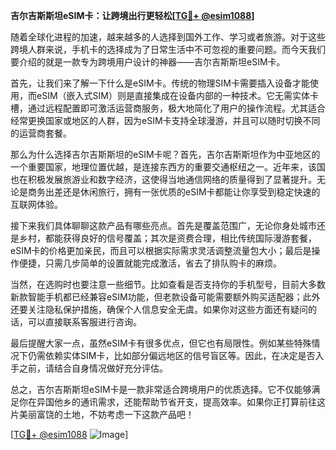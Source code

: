 **吉尔吉斯斯坦eSIM卡：让跨境出行更轻松[[TG💪+ @esim1088](https://t.me/s/esim1088)]**

随着全球化进程的加速，越来越多的人选择到国外工作、学习或者旅游。对于这些跨境人群来说，手机卡的选择成为了日常生活中不可忽视的重要问题。而今天我们要介绍的就是一款专为跨境用户设计的神器——吉尔吉斯斯坦eSIM卡。

首先，让我们来了解一下什么是eSIM卡。传统的物理SIM卡需要插入设备才能使用，而eSIM（嵌入式SIM）则是直接集成在设备内部的一种技术。它无需实体卡槽，通过远程配置即可激活运营商服务，极大地简化了用户的操作流程。尤其适合经常更换国家或地区的人群，因为eSIM卡支持全球漫游，并且可以随时切换不同的运营商套餐。

那么为什么选择吉尔吉斯斯坦的eSIM卡呢？首先，吉尔吉斯斯坦作为中亚地区的一个重要国家，地理位置优越，是连接东西方的重要交通枢纽之一。近年来，该国也在积极发展旅游业和数字经济，这使得当地通信网络的质量得到了显著提升。无论是商务出差还是休闲旅行，拥有一张优质的eSIM卡都能让你享受到稳定快速的互联网体验。

接下来我们具体聊聊这款产品有哪些亮点。首先是覆盖范围广，无论你身处城市还是乡村，都能获得良好的信号覆盖；其次是资费合理，相比传统国际漫游套餐，eSIM卡的价格更加亲民，而且可以根据实际需求灵活调整流量包大小；最后是操作便捷，只需几步简单的设置就能完成激活，省去了排队购卡的麻烦。

当然，在选购时也要注意一些细节。比如查看是否支持你的手机型号，目前大多数新款智能手机都已经兼容eSIM功能，但老款设备可能需要额外购买适配器；此外还要关注隐私保护措施，确保个人信息安全无虞。如果你对这些方面还有疑问的话，可以直接联系客服进行咨询。

最后提醒大家一点，虽然eSIM卡有很多优点，但它也有局限性。例如某些特殊情况下仍需依赖实体SIM卡，比如部分偏远地区的信号盲区等。因此，在决定是否入手之前，请结合自身情况做好充分评估。

总之，吉尔吉斯斯坦eSIM卡是一款非常适合跨境用户的优质选择。它不仅能够满足你在异国他乡的通讯需求，还能帮助节省开支，提高效率。如果你正打算前往这片美丽富饶的土地，不妨考虑一下这款产品吧！

[[TG💪+ @esim1088](https://t.me/s/esim1088) ![Image](https://i.postimg.cc/4NQfJmqS/Snipaste-2025-05-13-00-14-12.png)]